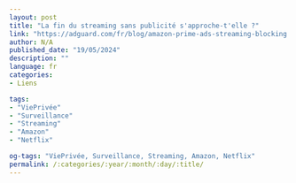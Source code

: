 ```yaml
---
layout: post
title: "La fin du streaming sans publicité s'approche-t'elle ?"
link: "https://adguard.com/fr/blog/amazon-prime-ads-streaming-blocking.html"
author: N/A
published_date: "19/05/2024"
description: ""
language: fr
categories:
- Liens

tags:
- "ViePrivée"
- "Surveillance"
- "Streaming"
- "Amazon"
- "Netflix"

og-tags: "ViePrivée, Surveillance, Streaming, Amazon, Netflix"
permalink: /:categories/:year/:month/:day/:title/
---
```

